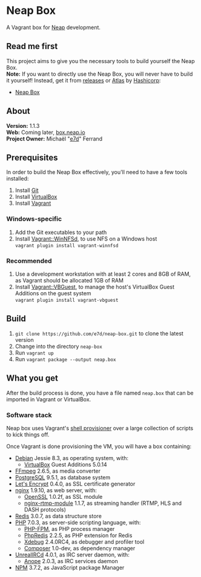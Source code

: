 # Neap Box

A Vagrant box for [Neap](https://github.com/e7d/neap) development.

## Read me first

This project aims to give you the necessary tools to build yourself the Neap Box.  
**Note:** If you want to directly use the Neap Box, you will never have to build it yourself! Instead, get it from [releases](./releases) or [Atlas](https://atlas.hashicorp.com/) by [Hashicorp](https://hashicorp.com/):
* [Neap Box](https://atlas.hashicorp.com/e7d/boxes/neap-box)

## About

**Version:** 1.1.3  
**Web:** Coming later, [box.neap.io](http://box.neap.io)  
**Project Owner:** Michaël "[e7d](https://github.com/e7d)" Ferrand

## Prerequisites

In order to build the Neap Box effectively, you'll need to have a few tools installed:

1. Install [Git](https://git-scm.com)
1. Install [VirtualBox](http://virtualbox.org)
1. Install [Vagrant](http://vagrantup.com)

### Windows-specific ###

1. Add the Git executables to your path
1. Install [Vagrant::WinNFSd](https://github.com/winnfsd/vagrant-winnfsd), to use NFS on a Windows host  
`vagrant plugin install vagrant-winnfsd`

### Recommended

1. Use a development workstation with at least 2 cores and 8GB of RAM, as Vagrant should be allocated 1GB of RAM
1. Install [Vagrant::VBGuest](https://github.com/dotless-de/vagrant-vbguest), to manage the host's VirtualBox Guest Additions on the guest system  
`vagrant plugin install vagrant-vbguest`

## Build ##

1. `git clone https://github.com/e7d/neap-box.git` to clone the latest version
1. Change into the directory `neap-box`
1. Run `vagrant up`
1. Run `vagrant package --output neap.box`

## What you get ##

After the build process is done, you have a file named `neap.box` that can be imported in Vagrant or VirtualBox.

### Software stack ###

Neap box uses Vagrant's [shell provisioner](https://docs.vagrantup.com/v2/provisioning/shell.html) over a large collection of scripts to kick things off.

Once Vagrant is done provisioning the VM, you will have a box containing:

* [Debian](https://www.debian.org/) Jessie 8.3, as operating system, with:
    * [VirtualBox](https://www.virtualbox.org/) Guest Additions 5.0.14
* [FFmpeg](https://www.ffmpeg.org/) 2.6.5, as media converter
* [PostgreSQL](http://www.postgresql.org/) 9.5.1, as database system
* [Let's Encrypt](https://letsencrypt.org/) 0.4.0, as SSL certificate generator
* [nginx](http://nginx.org/) 1.9.10, as web server, with:
    * [OpenSSL](https://www.openssl.org/) 1.0.2f, as SSL module
    * [nginx-rtmp-module](https://github.com/sergey-dryabzhinsky/nginx-rtmp-module) 1.1.7, as streaming handler (RTMP, HLS and DASH protocols)
* [Redis](http://redis.io/) 3.0.7, as data structure store
* [PHP](http://php.net/) 7.0.3, as server-side scripting language, with:
    * [PHP-FPM](http://php-fpm.org/), as PHP process manager
    * [PhpRedis](https://github.com/phpredis/phpredis) 2.2.5, as PHP extension for Redis
    * [Xdebug](http://xdebug.org/) 2.4.0RC4, as debugger and profiler tool
    * [Composer](https://getcomposer.org/) 1.0-dev, as dependency manager
* [UnrealIRCd](https://www.unrealircd.org/) 4.0.1, as IRC server daemon, with:
    * [Anope](https://www.anope.org/) 2.0.3, as IRC services daemon
* [NPM](https://www.npmjs.com/) 3.7.2, as JavaScript package Manager
